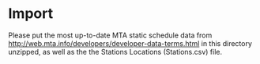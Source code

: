 # Import

Please put the most up-to-date MTA static schedule data from http://web.mta.info/developers/developer-data-terms.html in this directory unzipped, as well as the the Stations Locations (Stations.csv) file.
